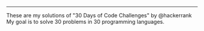 ----
These are my solutions of "30 Days of Code Challenges" by @hackerrank
My goal is to solve 30 problems in 30 programming languages.
